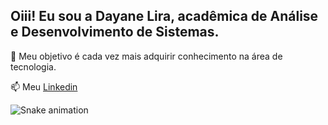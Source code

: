 ## Oiii! Eu sou a Dayane Lira, acadêmica de Análise  e Desenvolvimento de Sistemas.
  
 🎯  Meu objetivo é cada vez mais adquirir conhecimento na área de tecnologia.
  
 📫 Meu [Linkedin](https://www.linkedin.com/in/dayanexlira/)

<!---
dayanelira/dayanelira is a ✨ special ✨ repository because its `README.md` (this file) appears on your GitHub profile.
You can click the Preview link to take a look at your changes.
--->

![Snake animation](https://github.com/dayanelira/dayanelira/blob/output/github-contribution-grid-snake.svg)
